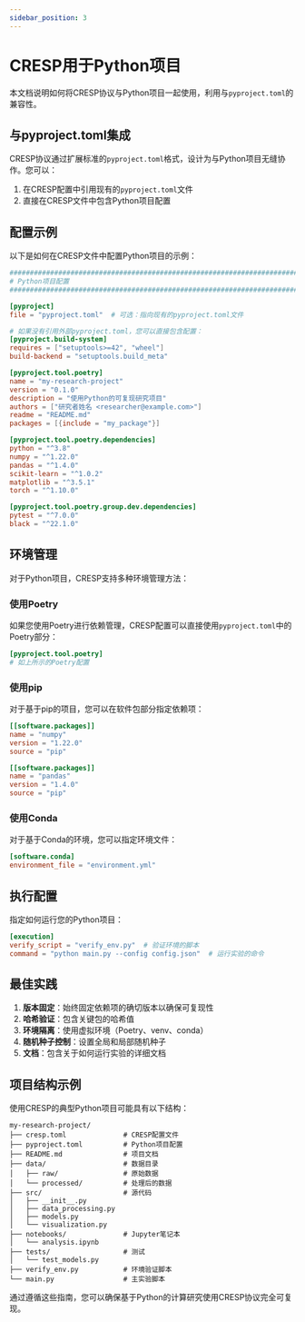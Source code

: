 ```yaml
---
sidebar_position: 3
---
```


# CRESP用于Python项目

本文档说明如何将CRESP协议与Python项目一起使用，利用与`pyproject.toml`的兼容性。

## 与pyproject.toml集成

CRESP协议通过扩展标准的`pyproject.toml`格式，设计为与Python项目无缝协作。您可以：

1. 在CRESP配置中引用现有的`pyproject.toml`文件
2. 直接在CRESP文件中包含Python项目配置

## 配置示例

以下是如何在CRESP文件中配置Python项目的示例：

```toml
###############################################################################
# Python项目配置
###############################################################################

[pyproject]
file = "pyproject.toml"  # 可选：指向现有的pyproject.toml文件

# 如果没有引用外部pyproject.toml，您可以直接包含配置：
[pyproject.build-system]
requires = ["setuptools>=42", "wheel"]
build-backend = "setuptools.build_meta"

[pyproject.tool.poetry]
name = "my-research-project"
version = "0.1.0"
description = "使用Python的可复现研究项目"
authors = ["研究者姓名 <researcher@example.com>"]
readme = "README.md"
packages = [{include = "my_package"}]

[pyproject.tool.poetry.dependencies]
python = "^3.8"
numpy = "^1.22.0"
pandas = "^1.4.0"
scikit-learn = "^1.0.2"
matplotlib = "^3.5.1"
torch = "^1.10.0"

[pyproject.tool.poetry.group.dev.dependencies]
pytest = "^7.0.0"
black = "^22.1.0"
```

## 环境管理

对于Python项目，CRESP支持多种环境管理方法：

### 使用Poetry

如果您使用Poetry进行依赖管理，CRESP配置可以直接使用`pyproject.toml`中的Poetry部分：

```toml
[pyproject.tool.poetry]
# 如上所示的Poetry配置
```

### 使用pip

对于基于pip的项目，您可以在软件包部分指定依赖项：

```toml
[[software.packages]]
name = "numpy"
version = "1.22.0"
source = "pip"

[[software.packages]]
name = "pandas"
version = "1.4.0"
source = "pip"
```

### 使用Conda

对于基于Conda的环境，您可以指定环境文件：

```toml
[software.conda]
environment_file = "environment.yml"
```

## 执行配置

指定如何运行您的Python项目：

```toml
[execution]
verify_script = "verify_env.py"  # 验证环境的脚本
command = "python main.py --config config.json"  # 运行实验的命令
```

## 最佳实践

1. **版本固定**：始终固定依赖项的确切版本以确保可复现性
2. **哈希验证**：包含关键包的哈希值
3. **环境隔离**：使用虚拟环境（Poetry、venv、conda）
4. **随机种子控制**：设置全局和局部随机种子
5. **文档**：包含关于如何运行实验的详细文档

## 项目结构示例

使用CRESP的典型Python项目可能具有以下结构：

```
my-research-project/
├── cresp.toml              # CRESP配置文件
├── pyproject.toml          # Python项目配置
├── README.md               # 项目文档
├── data/                   # 数据目录
│   ├── raw/                # 原始数据
│   └── processed/          # 处理后的数据
├── src/                    # 源代码
│   ├── __init__.py
│   ├── data_processing.py
│   ├── models.py
│   └── visualization.py
├── notebooks/              # Jupyter笔记本
│   └── analysis.ipynb
├── tests/                  # 测试
│   └── test_models.py
├── verify_env.py           # 环境验证脚本
└── main.py                 # 主实验脚本
```

通过遵循这些指南，您可以确保基于Python的计算研究使用CRESP协议完全可复现。 